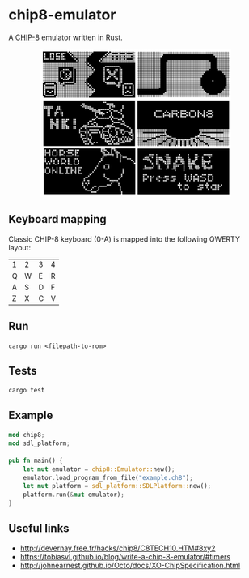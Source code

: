 # chip8-emulator
A [CHIP-8](https://en.wikipedia.org/wiki/CHIP-8) emulator written in Rust.

<p align="center"><img src="sample_game.jpg" alt="example" width="75%"/></p>

## Keyboard mapping

Classic CHIP-8 keyboard (0-A) is mapped into the following QWERTY layout:

<table>
    <tbody>
        <tr><td>1</td><td>2</td><td>3</td><td>4</td>
        <tr><td>Q</td><td>W</td><td>E</td><td>R</td>
        <tr><td>A</td><td>S</td><td>D</td><td>F</td>
        <tr><td>Z</td><td>X</td><td>C</td><td>V</td>
    </tr>
    </tbody>
</table>

## Run
```
cargo run <filepath-to-rom>
```
## Tests
```
cargo test
```
## Example
```rust
mod chip8;
mod sdl_platform;

pub fn main() {   
    let mut emulator = chip8::Emulator::new();
    emulator.load_program_from_file("example.ch8");
    let mut platform = sdl_platform::SDLPlatform::new();
    platform.run(&mut emulator);
}
```
## Useful links
* http://devernay.free.fr/hacks/chip8/C8TECH10.HTM#8xy2
* https://tobiasvl.github.io/blog/write-a-chip-8-emulator/#timers
* http://johnearnest.github.io/Octo/docs/XO-ChipSpecification.html
